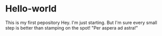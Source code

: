 # Hello-world
This is my first pepository
Hey. I'm just starting. But I'm sure every small step is better than stamping on the spot! "Per aspera ad astra!"
